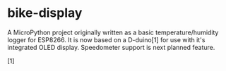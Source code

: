# bike-display
A MicroPython project originally written as a basic temperature/humidity logger for ESP8266. It is now based on a D-duino[1] for use with it's integrated OLED display. Speedometer support is next planned feature.

[1]